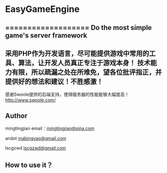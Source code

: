 # EasyGameEngine
===================
Do the most simple game's server framework
----------
采用PHP作为开发语言，尽可能提供游戏中常用的工具、算法，让开发人员真正专注于游戏本身！
技术能力有限，所以疏漏之处在所难免，望各位批评指正，并提供好的想法和建议！不胜感激！
----------
感谢Swoole提供的后端支持，使得服务器的性能能够大幅提高！
http://www.swoole.com/

Author
-------------

mingtingjian 
email：mingtingjian@sina.com 

andot 
mabingyao@gmail.com

lscgzwd 
lscgzwd@gmail.com

How to use it？  
-------------
